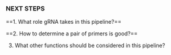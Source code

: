 ### NEXT STEPS

==1. What role gRNA takes in this pipeline?==

==2. How to determine a pair of primers is good?==

3. What other functions should be considered in this pipeline?
